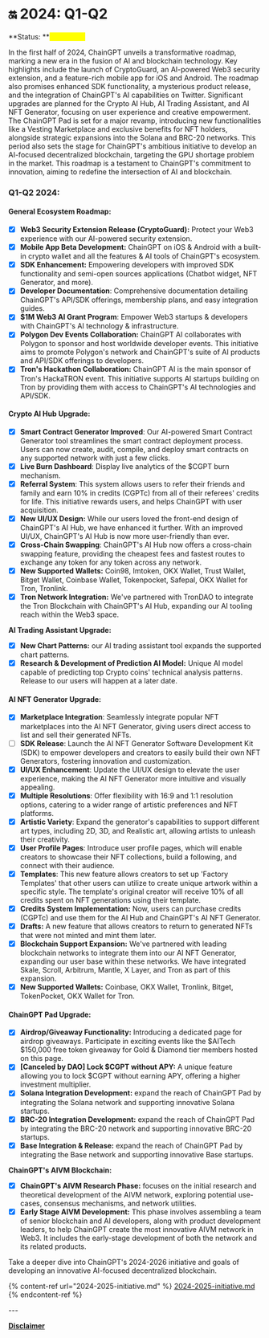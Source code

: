 # 🔛 2024: Q1-Q2

**Status: **<mark style="color:yellow;">**In Process**</mark>

In the first half of 2024, ChainGPT unveils a transformative roadmap, marking a new era in the fusion of AI and blockchain technology. Key highlights include the launch of CryptoGuard, an AI-powered Web3 security extension, and a feature-rich mobile app for iOS and Android. The roadmap also promises enhanced SDK functionality, a mysterious product release, and the integration of ChainGPT's AI capabilities on Twitter. Significant upgrades are planned for the Crypto AI Hub, AI Trading Assistant, and AI NFT Generator, focusing on user experience and creative empowerment. The ChainGPT Pad is set for a major revamp, introducing new functionalities like a Vesting Marketplace and exclusive benefits for NFT holders, alongside strategic expansions into the Solana and BRC-20 networks. This period also sets the stage for ChainGPT's ambitious initiative to develop an AI-focused decentralized blockchain, targeting the GPU shortage problem in the market. This roadmap is a testament to ChainGPT's commitment to innovation, aiming to redefine the intersection of AI and blockchain.

### **Q1-Q2 2024:**

#### **General Ecosystem Roadmap:**

* [x] **Web3 Security Extension Release (CryptoGuard):** Protect your Web3 experience with our AI-powered security extension.&#x20;
* [x] **Mobile App Beta Development:** ChainGPT on iOS & Android with a built-in crypto wallet and all the features & AI tools of ChainGPT's ecosystem.&#x20;
* [x] **SDK Enhancement:** Empowering developers with improved SDK functionality and semi-open sources applications (Chatbot widget, NFT Generator, and more).
* [x] **Developer Documentation**: Comprehensive documentation detailing ChainGPT's API/SDK offerings, membership plans, and easy integration guides.
* [x] **$1M Web3 AI Grant Program**: Empower Web3 startups & developers with ChainGPT's AI technology & infrastructure.&#x20;
* [x] **Polygon Dev Events Collaboration:** ChainGPT AI collaborates with Polygon to sponsor and host worldwide developer events. This initiative aims to promote Polygon's network and ChainGPT's suite of AI products and API/SDK offerings to developers.&#x20;
* [x] **Tron's Hackathon Collaboration:** ChainGPT AI is the main sponsor of Tron's HackaTRON event. This initiative supports AI startups building on Tron by providing them with access to ChainGPT's AI technologies and API/SDK.

#### **Crypto AI Hub Upgrade:**

* [x] **Smart Contract Generator Improved**: Our AI-powered Smart Contract Generator tool streamlines the smart contract deployment process. Users can now create, audit, compile, and deploy smart contracts on any supported network with just a few clicks.
* [x] **Live Burn Dashboard**: Display live analytics of the $CGPT burn mechanism.
* [x] **Referral System**: This system allows users to refer their friends and family and earn 10% in credits (CGPTc) from all of their referees' credits for life. This initiative rewards users, and helps ChainGPT with user acquisition.&#x20;
* [x] **New UI/UX Design:** While our users loved the front-end design of ChainGPT's AI Hub, we have enhanced it further. With an improved UI/UX, ChainGPT's AI Hub is now more user-friendly than ever.
* [x] **Cross-Chain Swapping**: ChainGPT's AI Hub now offers a cross-chain swapping feature, providing the cheapest fees and fastest routes to exchange any token for any token across any network.
* [x] **New Supported Wallets:** Coin98, Imtoken, OKX Wallet, Trust Wallet, Bitget Wallet, Coinbase Wallet, Tokenpocket, Safepal, OKX Wallet for Tron, Tronlink.
* [x] **Tron Network Integration:** We've partnered with TronDAO to integrate the Tron Blockchain with ChainGPT's AI Hub, expanding our AI tooling reach within the Web3 space.

**AI Trading Assistant Upgrade:**

* [x] **New Chart Patterns:** our AI trading assistant tool expands the supported chart patterns.
* [x] **Research & Development of Prediction AI Model:** Unique AI model capable of predicting top Crypto coins' technical analysis patterns. Release to our users will happen at a later date. &#x20;

#### **AI NFT Generator Upgrade:**&#x20;

* [x] **Marketplace Integration**: Seamlessly integrate popular NFT marketplaces into the AI NFT Generator, giving users direct access to list and sell their generated NFTs.
* [ ] **SDK Release**: Launch the AI NFT Generator Software Development Kit (SDK) to empower developers and creators to easily build their own NFT Generators, fostering innovation and customization.
* [x] **UI/UX Enhancement**: Update the UI/UX design to elevate the user experience, making the AI NFT Generator more intuitive and visually appealing.
* [x] **Multiple Resolutions**: Offer flexibility with 16:9 and 1:1 resolution options, catering to a wider range of artistic preferences and NFT platforms.
* [x] **Artistic Variety**: Expand the generator's capabilities to support different art types, including 2D, 3D, and Realistic art, allowing artists to unleash their creativity.
* [x] **User Profile Pages**: Introduce user profile pages, which will enable creators to showcase their NFT collections, build a following, and connect with their audience.
* [x] **Templates**: This new feature allows creators to set up 'Factory Templates' that other users can utilize to create unique artwork within a specific style. The template's original creator will receive 10% of all credits spent on NFT generations using their template.
* [x] **Credits System Implementation:** Now, users can purchase credits (CGPTc) and use them for the AI Hub and ChainGPT's AI NFT Generator. &#x20;
* [x] **Drafts:** A new feature that allows creators to return to generated NFTs that were not minted and mint them later.&#x20;
* [x] **Blockchain Support Expansion:** We've partnered with leading blockchain networks to integrate them into our AI NFT Generator, expanding our user base within these networks. We have integrated Skale, Scroll, Arbitrum, Mantle, X Layer, and Tron as part of this expansion.
* [x] **New Supported Wallets:** Coinbase, OKX Wallet, Tronlink, Bitget, TokenPocket, OKX Wallet for Tron.

#### **ChainGPT Pad Upgrade:**&#x20;

* [x] **Airdrop/Giveaway Functionality:** Introducing a dedicated page for airdrop giveaways. Participate in exciting events like the $AITech $150,000 free token giveaway for Gold & Diamond tier members hosted on this page.
* [x] **\[Canceled by DAO] Lock $CGPT without APY:** A unique feature allowing you to lock $CGPT without earning APY, offering a higher investment multiplier.
* [x] **Solana Integration Development:** expand the reach of ChainGPT Pad by integrating the Solana network and supporting innovative Solana startups.
* [x] **BRC-20 Integration Development:** expand the reach of ChainGPT Pad by integrating the BRC-20 network and supporting innovative BRC-20 startups.
* [x] **Base Integration & Release:** expand the reach of ChainGPT Pad by integrating the Base network and supporting innovative Base startups.

**ChainGPT's AIVM Blockchain:**

* [x] **ChainGPT's AIVM Research Phase:** focuses on the initial research and theoretical development of the AIVM network, exploring potential use-cases, consensus mechanisms, and network utilities.
* [x] **Early Stage AIVM Development:** This phase involves assembling a team of senior blockchain and AI developers, along with product development leaders, to help ChainGPT create the most innovative AIVM network in Web3. It includes the early-stage development of both the network and its related products.

Take a deeper dive into ChainGPT's 2024-2026 initiative and goals of developing an innovative AI-focused decentralized blockchain.&#x20;

{% content-ref url="2024-2025-initiative.md" %}
[2024-2025-initiative.md](2024-2025-initiative.md)
{% endcontent-ref %}

\---

[**Disclaimer**](../../misc/legal-docs/disclaimer.md)
